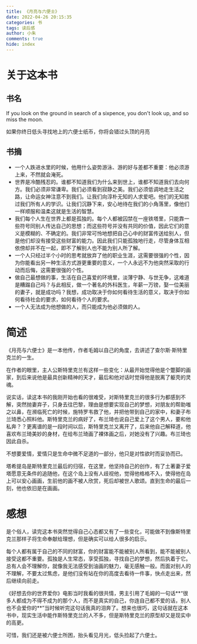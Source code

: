 ```yaml
---
title: 《月亮与六便士》
date: 2022-04-26 20:15:35
categories: 书
tags: 读后感
author: 小朱
comments: true
hide: index
---
```


# 关于这本书

## 书名

If you look on the ground in search of a sixpence, you don't look up, and so miss the moon.

如果你终日低头寻找地上的六便士纸币，你将会错过头顶的月亮

## 书摘

- 一个人跌进水里的时候，他用什么姿势游泳、游的好与差都不重要：他必须游上来，不然就会淹死。
- 世界是冷酷残忍的。谁都不知道我们为什么来到世上，谁都不知道我们去向何方。我们必须非常谦卑。我们必须看到寂静之美。我们必须低调地走生活之路，让命运女神注意不到我们。让我们向淳朴无知的人求爱吧。他们的无知胜过我们所有人的学识。让我们沉静下来，安心地待在我们的小角落里，像他们一样顺服和温柔这就是生活的智慧。
- 我们每个人生在世界上都是孤独的。每个人都被囚禁在一座铁塔里，只能靠一些符号同别人传达自己的思想；而这些符号并没有共同的价值，因此它们的意义是模糊的、不确定的。我们非常可怜地想把自己心中的财富传送给别人，但是他们却没有接受这些财富的能力。因此我们只能孤独地行走，尽管身体互相依傍却并不在一起，即不了解别人也不能为别人所了解。
- 一个人只经过半个小时的思考就放弃了他的职业生涯，这需要很强的个性，因为你能看出另一种生活方式游更重要的意义，一个人永远不为他突然采取的行动而后悔，这需要很强的个性。
- 做自己最想做的事，生活在自己喜爱的环境里，淡薄宁静、与世无争，这难道是糟蹋自己吗？与此相反，做一个著名的外科医生，年薪一万镑，娶一位美丽的妻子，就是成功吗？我想，成功取决于你如何看待生活的意义，取决于你如何看待社会的要求，如何看待个人的要求。
- 一个人无法成为他想做的人，而只能成为他必须做的人。

# 简述

《月亮与六便士》是一本他传，作者毛姆以自己的角度，去讲述了查尔斯·斯特里克兰的一生。

在作者的眼里，主人公斯特里克兰有这样一些变化：从最开始觉得他是个蹩脚的画家，到后来说他是最具创新精神的天才，最后和他对话时觉得他是脱离了躯壳的灵魂。

说实话，读这本书的我刚开始也看的很难受，对斯特里克兰的很多行为都感到不解，突然抛妻弃子，只身去往巴黎，理由是想要实现自己的梦想，对朋友的帮助嗤之以鼻，在濒临死亡的时候，施特罗韦救了他，并把他带到自己的家中，和妻子布兰琦悉心照料他。斯特里克兰的病好了，布兰琦也说自己爱上了这个男人，要和他私奔？？更离谱的是一段时间以后，斯特里克兰又离开了，后来他自己解释道，他喜欢布兰琦美妙的身材，在给布兰琦画了裸体画之后，对她没有了兴趣。布兰琦也因此自杀。

不想要爱情，爱情只是生命中微不足道的一部分，他只是对性欲时而妥协而已。

塔希提岛是斯特里克兰最后的归宿，在这里，他坚持自己的创作，有了土著妻子爱塔愿意无条件的追随他，在这个岛上没有人歧视他，觉得他格格不入，使得他在岛上可以安心画画，生前他的画不被人欣赏，死后却被世人歌颂。直到生命的最后一刻，他也依旧是在画画。

# 感想

是个俗人，读完这本书突然觉得自己心态都又有了一些变化，可能做不到像斯特里克兰那样子将生命奉献给理想，但是确实可以给人很多的启示。

每个人都有属于自己的不同的财富，你的财富能不能被别人所看到，能不能被别人接受这都不重要。孤独是人生常态，享受孤独，寻找自己的梦想，然后执着于它。总有人会不理解你，就像我无法感受到油画的魅力，毫无感触一般。而面对别人的不理解，不要太过焦虑，是他们没有站在你的高度去看待一件事，快点走出来，然后继续向前走。

《好想去你的世界爱你》电影当时我看的很共情，男主引用了毛姆的一句话**“很多人都成为不得不成为的那个人，而不是真实的自己，你连自己都不爱的话，别人也不会爱你的**”当时候听完这句话我真的泪奔了。想来也很巧，这句话就在这本书中，现实生活中能作斯特里克兰的人不多，但是斯特里克兰的原型却又是现实中的高更。

可惜，我们还是被六便士所困，抬头看见月光，低头捡起了六便士。



